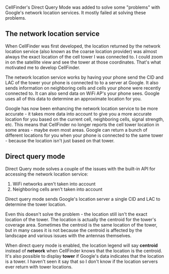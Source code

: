 CellFinder's Direct Query Mode was added to solve some "problems" with Google's network location services. It mostly failed at solving these problems.

## The network location service ##

When CellFinder was first developed, the location returned by the network location service (also known as the coarse location provider) was almost always the exact location of the cell tower I was connected to. I could zoom in on the satellite view and see the tower at those coordinates. That's what motivated me to develop CellFinder.

The network location service works by having your phone send the CID and LAC of the tower your phone is connected to to a server at Google. It also sends information on neighboring cells and cells your phone were recently connected to. It can also send data on WiFi AP's your phone sees. Google uses all of this data to determine an approximate location for you.

Google has now been enhancing the network location service to be more accurate - it takes more data into account to give you a more accurate location for you based on the current cell, neighboring cells, signal strength, etc. This means that CellFinder no longer reports the cell tower location in some areas - maybe even most areas. Google can return a bunch of different locations for you when your phone is connected to the same tower - because the location isn't just based on that tower.

## Direct query mode ##

Direct Query mode solves a couple of the issues with the built-in API for accessing the network location service:

  1. WiFi networks aren't taken into account
  1. Neighboring cells aren't taken into account

Direct query mode sends Google's location server a single CID and LAC to determine the tower location.

Even this doesn't solve the problem - the location still isn't the exact location of the tower. The location is actually the centroid for the tower's coverage area. Sometimes the centroid is the same location of the tower, but in many cases it is not because the centroid is affected by the landscape and various issues with the antennas themselves.

When direct query mode is enabled, the location legend will say **centroid** instead of **network** when CellFinder knows that the location is the centroid. It's also possible to display **tower** if Google's data indicates that the location is a tower. I haven't seen it say that so I don't know if the location servers ever return with tower locations.